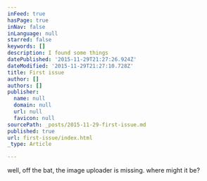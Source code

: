 ```yaml
---
inFeed: true
hasPage: true
inNav: false
inLanguage: null
starred: false
keywords: []
description: I found some things
datePublished: '2015-11-29T21:27:26.924Z'
dateModified: '2015-11-29T21:27:10.728Z'
title: First issue
author: []
authors: []
publisher:
  name: null
  domain: null
  url: null
  favicon: null
sourcePath: _posts/2015-11-29-first-issue.md
published: true
url: first-issue/index.html
_type: Article

---
```

well, off the bat, the image uploader is missing.  where might it be?